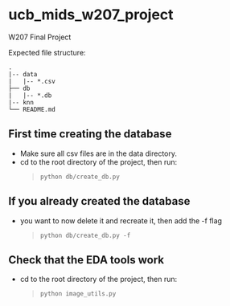 # ucb_mids_w207_project

W207 Final Project

Expected file structure:

```path
.
|-- data
|   |-- *.csv
├── db
|   |-- *.db
|-- knn
└── README.md
```

## First time creating the database

- Make sure all csv files are in the data directory.
- cd to the root directory of the project, then run:
  > `python db/create_db.py`

## If you already created the database

- you want to now delete it and recreate it, then add the -f flag
  > `python db/create_db.py -f`

## Check that the EDA tools work

- cd to the root directory of the project, then run:
  > `python image_utils.py`
